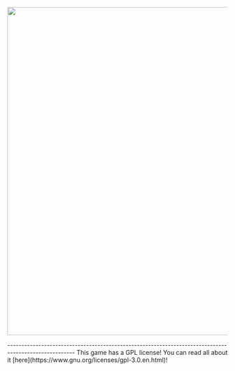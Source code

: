 <p align="center">
    <img src="https://cdn.discordapp.com/attachments/1054716933959843853/1054718099770855424/boot_splash.png" width="750"/></a>
</p>
------------------------------------------------------------------------------------------------------
This game has a GPL license! You can read all about it [here](https://www.gnu.org/licenses/gpl-3.0.en.html)!
